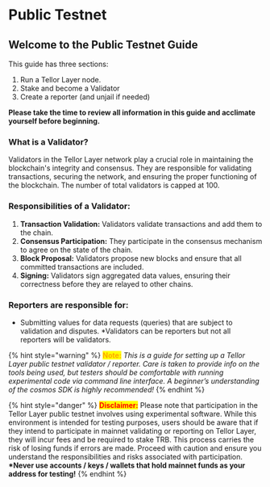 # Public Testnet

## Welcome to the Public Testnet Guide

This guide has three sections:

1. Run a Tellor Layer node.
2. Stake and become a Validator
3. Create a reporter (and unjail if needed)

**Please take the time to review all information in this guide and acclimate yourself before beginning.**

### What is a Validator?&#x20;

Validators in the Tellor Layer network play a crucial role in maintaining the blockchain's integrity and consensus. They are responsible for validating transactions, securing the network, and ensuring the proper functioning of the blockchain.  The number of total validators is capped at 100.

### **Responsibilities of a Validator:**

1. **Transaction Validation:** Validators validate transactions and add them to the chain.
2. **Consensus Participation:** They participate in the consensus mechanism to agree on the state of the chain.
3. **Block Proposal:** Validators propose new blocks and ensure that all committed transactions are included.
4. **Signing:** Validators sign aggregated data values, ensuring their correctness before they are relayed to other chains.

### **Reporters are responsible for:**

* Submitting values for data requests (queries) that are subject to validation and disputes.  \*Validators can be reporters but not all reporters will be validators.

{% hint style="warning" %}
<mark style="color:orange;">**Note:**</mark> _This is a guide for setting up a Tellor Layer public testnet validator / reporter. Care is taken to provide info on the tools being used, but testers should be comfortable with running experimental code via command line interface. A beginner’s understanding of the cosmos SDK is highly recommended!_
{% endhint %}

{% hint style="danger" %}
<mark style="color:red;">**Disclaimer:**</mark> Please note that participation in the Tellor Layer public testnet involves using experimental software. While this environment is intended for testing purposes, users should be aware that if they intend to participate in mainnet validating or reporting on Tellor Layer, they will incur fees and be required to stake TRB. This process carries the risk of losing funds if errors are made. Proceed with caution and ensure you understand the responsibilities and risks associated with participation.  **\*Never use accounts / keys / wallets that hold mainnet funds as your address for testing!**
{% endhint %}

